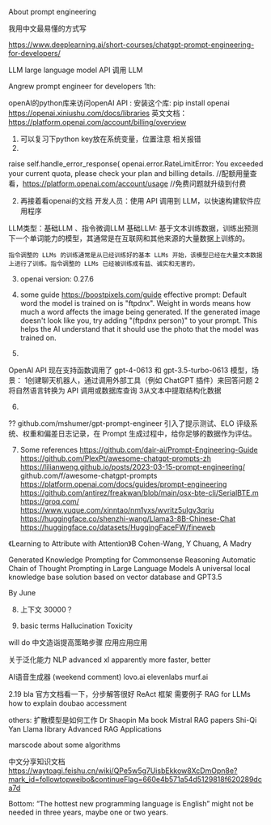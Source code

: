 About prompt engineering

我用中文最易懂的方式写


https://www.deeplearning.ai/short-courses/chatgpt-prompt-engineering-for-developers/

LLM large language model 
API 调用 LLM 

Angrew prompt engineer for developers 
1th: 

openAI的python库来访问openAI API : 安装这个库: pip install openai
https://openai.xiniushu.com/docs/libraries
英文文档：
https://platform.openai.com/account/billing/overview    

1. 可以复习下python
key放在系统变量，位置注意
相关报错
1. 
 raise self.handle_error_response(
openai.error.RateLimitError: You exceeded your current quota, please check your plan and billing details.
//配额用量查看，https://platform.openai.com/account/usage
//免费问题就升级到付费


2. 再接着看openai的文档
开发人员：使用 API 调用到 LLM，以快速构建软件应用程序

LLM类型：基础LLM 、指令微调LLM
    基础LLM: 基于文本训练数据，训练出预测下一个单词能力的模型，其通常是在互联网和其他来源的大量数据上训练的。

    指令调整的 LLMs 的训练通常是从已经训练好的基本 LLMs 开始，该模型已经在大量文本数据上进行了训练。指令调整的 LLMs 已经被训练成有益、诚实和无害的，



3. openai version: 0.27.6
4. some guide
https://boostpixels.com/guide
effective prompt: 
    Default word the model is trained on is "ftpdnx". 
    Weight in words means how much a word affects the image being generated.
    If the generated image doesn't look like you, try adding "(ftpdnx person)" to your prompt. This helps the AI understand that it should use the photo that the model was trained on.

5. 
OpenAI API 现在支持函数调用了 gpt-4-0613 和 gpt-3.5-turbo-0613 模型，场景：
1创建聊天机器人，通过调用外部工具（例如 ChatGPT 插件）来回答问题
2将自然语言转换为 API 调用或数据库查询
3从文本中提取结构化数据


6. 

??
github.com/mshumer/gpt-prompt-engineer
引入了提示测试、ELO 评级系统、权重和偏差日志记录，在 Prompt 生成过程中，给你足够的数据作为评估。


7. Some references
https://github.com/dair-ai/Prompt-Engineering-Guide
https://github.com/PlexPt/awesome-chatgpt-prompts-zh
https://lilianweng.github.io/posts/2023-03-15-prompt-engineering/
github.com/f/awesome-chatgpt-prompts
https://platform.openai.com/docs/guides/prompt-engineering
https://github.com/antirez/freakwan/blob/main/osx-bte-cli/SerialBTE.m
https://groq.com/
https://www.yuque.com/xinntao/nm1yxs/wvritz5ulgv3qriu
https://huggingface.co/shenzhi-wang/Llama3-8B-Chinese-Chat
https://huggingface.co/datasets/HuggingFaceFW/fineweb

《Learning to Attribute with Attention》B Cohen-Wang, Y Chuang, A Madry 

Generated Knowledge Prompting for Commonsense Reasoning
Automatic Chain of Thought Prompting in Large Language Models
A universal local knowledge base solution based on vector database and GPT3.5



By June 



8. 上下文 
    30000？

9. basic terms 
    Hallucination
    Toxicity

will do
中文造诣提高策略步骤
应用应用应用



关于泛化能力
NLP  advanced
xl apparently more faster, better


AI语音生成器 (weekend comment)
lovo.ai 
elevenlabs
murf.ai 



2.19 bla
官方文档看一下，分步解答很好
ReAct 框架 需要例子
RAG for LLMs how to explain
doubao accessment


others: 
扩散模型是如何工作
Dr Shaopin Ma  book 
Mistral
RAG papers Shi-Qi Yan
Llama library
Advanced RAG Applications

marscode about some algorithms 



中文分享知识文档
https://waytoagi.feishu.cn/wiki/QPe5w5g7UisbEkkow8XcDmOpn8e?mark_id=followtopweibo&continueFlag=660e4b571a54d5129818f620289dca7d







Bottom: 
“The hottest new programming language is English”
might not be needed in three years, maybe one or two years.









































































